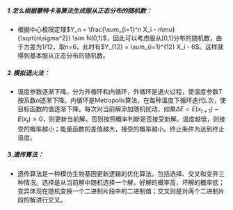 ##### 1.怎么根据蒙特卡洛算法生成服从正态分布的随机数：  
* 根据中心极限定理$Y_n = \frac{\sum_{i=1}^n X_i - n\mu}{\sqrt{n\sigma^2}} \sim N(0,1)$，因此可以考虑服从[0,1]分布的随机数，由于方差为1/12，取n=6，此时有$Y_{12} = \sum_{i=1}^{12} X_i - 6$。这样就得到基本服从正态分布的随机数。  
##### 2.模拟退火法：  
* 温度参数逐渐下降。分为外循环和内循环，外循环是退火过程，使温度参数T按系数$\alpha$逐渐下降。内循环是Metropolis算法，在每种温度下循环迭代L次，使目标函数的值逐渐下降。每次对当前解添加随机扰动，如果$\Delta E = E(x_{t+1}) - E(x_t)>0$，则更新当前解，否则按照概率判断是否接受新解。温度越低，则接受的概率越小；能量函数的差值越大，接受的概率越小。终止条件为达到终止温度。  
##### 3.遗传算法：  
* 遗传算法是一种模仿生物基因更新逻辑的优化算法。包括选择、交叉和变异三种情况。选择是从当前解中随机选择一个解，好解的概率高，坏解的概率低；变异体现在随机变换一个二进制片段中的二进制值；交叉则是对两个二进制片段的解进行交叉。  
